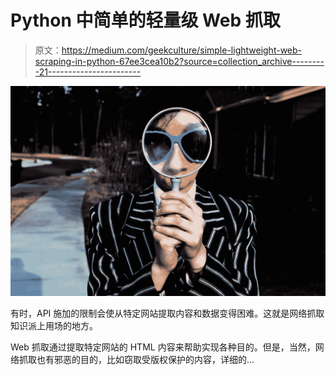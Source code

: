 # Python 中简单的轻量级 Web 抓取

> 原文：<https://medium.com/geekculture/simple-lightweight-web-scraping-in-python-67ee3cea10b2?source=collection_archive---------21----------------------->

![](img/f6992c6721d90373665df19a8fc231d9.png)

有时，API 施加的限制会使从特定网站提取内容和数据变得困难。这就是网络抓取知识派上用场的地方。

Web 抓取通过提取特定网站的 HTML 内容来帮助实现各种目的。但是，当然，网络抓取也有邪恶的目的，比如窃取受版权保护的内容，详细的…